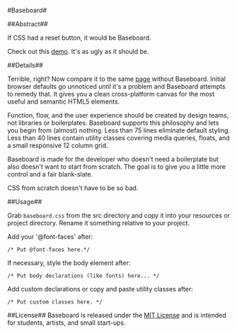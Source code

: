 #Baseboard#

##Abstract##

If CSS had a reset button, it would be Baseboard.

Check out this [demo](https://taylor-vann.github.io/baseboard). It's as ugly as it should be. 

##Details##

Terrible, right? Now compare it to the same [page](https://taylor-vann.github.io/baseboard/example/plank.html) without Baseboard. Initial browser defaults go unnoticed *until* it's a problem and Baseboard attempts to remedy that. It gives you a clean cross-platform canvas for the most useful and semantic HTML5 elements.

Function, flow, and the user experience should be created by design teams, not libraries or boilerplates. Baseboard supports this philosophy and lets you begin from (almost) nothing. Less than 75 lines eliminate default styling. Less than 40 lines contain utility classes covering media queries, floats, and a small responsive 12 column grid.

Baseboard is made for the developer who doesn't need a boilerplate but also doesn't want to start from scratch. The goal is to give you a little more control and a fair blank-slate.

CSS from scratch doesn't have to be so bad.


##Usage##

Grab `baseboard.css` from the src directory and copy it into your resources or project directory. Rename it something relative to your project. 

Add your '@font-faces' after:

`/* Put @font-faces here.*/`

If necessary, style the body element after:

`/* Put body declarations (like fonts) here... */`

Add custom declarations or copy and paste utility classes after:

`/* Put custom classes here. */`

##License##
Baseboard is released under the [MIT License](https://opensource.org/licenses/MIT) and is intended for students, artists, and small start-ups.
